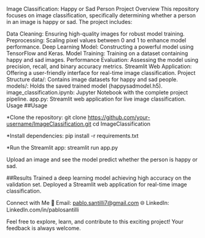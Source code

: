 Image Classification: Happy or Sad Person
Project Overview
This repository focuses on image classification, specifically determining whether a person in an image is happy or sad. The project includes:

Data Cleaning: Ensuring high-quality images for robust model training.
Preprocessing: Scaling pixel values between 0 and 1 to enhance model performance.
Deep Learning Model: Constructing a powerful model using TensorFlow and Keras.
Model Training: Training on a dataset containing happy and sad images.
Performance Evaluation: Assessing the model using precision, recall, and binary accuracy metrics.
Streamlit Web Application: Offering a user-friendly interface for real-time image classification.
Project Structure
data/: Contains image datasets for happy and sad people.
models/: Holds the saved trained model (happysadmodel.h5).
image_classification.ipynb: Jupyter Notebook with the complete project pipeline.
app.py: Streamlit web application for live image classification.
Usage
##Usage

*Clone the repository:
git clone https://github.com/your-username/ImageClassification.git
cd ImageClassification

*Install dependencies:
pip install -r requirements.txt

*Run the Streamlit app:
streamlit run app.py

Upload an image and see the model predict whether the person is happy or sad.

##Results
Trained a deep learning model achieving high accuracy on the validation set.
Deployed a Streamlit web application for real-time image classification.

Connect with Me
📧 Email: pablo.santilli7@gmail.com
🌐 LinkedIn: LinkedIn.com/in/pablosantilli

Feel free to explore, learn, and contribute to this exciting project! Your feedback is always welcome. 
